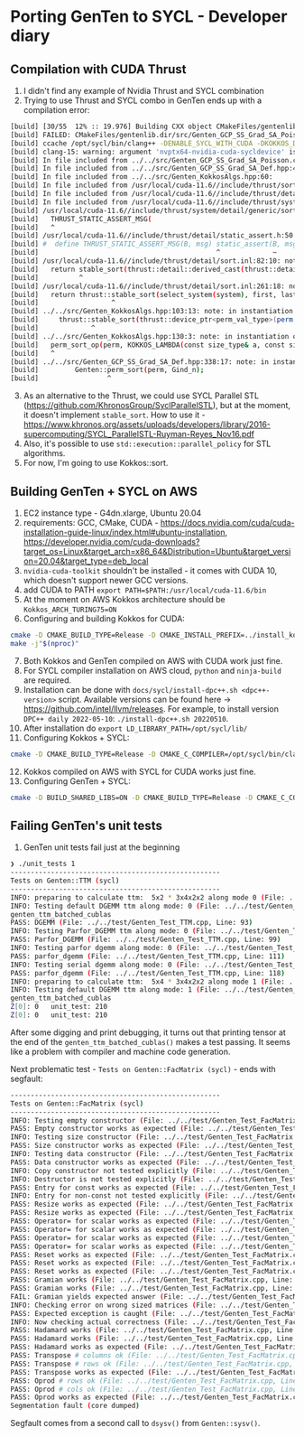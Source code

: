# Porting GenTen to SYCL - Developer diary

## Compilation with CUDA Thrust
1. I didn't find any example of Nvidia Thrust and SYCL combination
2. Trying to use Thrust and SYCL combo in GenTen ends up with a compilation error:
```bash
[build] [30/55  12% :: 19.976] Building CXX object CMakeFiles/gentenlib.dir/src/Genten_GCP_SS_Grad_SA_Poisson.cpp.o
[build] FAILED: CMakeFiles/gentenlib.dir/src/Genten_GCP_SS_Grad_SA_Poisson.cpp.o
[build] ccache /opt/sycl/bin/clang++ -DENABLE_SYCL_WITH_CUDA -DKOKKOS_DEPENDENCE -DLAPACK_FOUND -Dgentenlib_EXPORTS -I../../src -I../../src/mathlib -I../../src/rol -I../../src/lbfgsb -ICMakeInclude -I../../driver -I../../tpls/lbfgsb -Itpls/kokkos -Itpls/kokkos/core/src -I../../tpls/kokkos/core/src -Itpls/kokkos/containers/src -I../../tpls/kokkos/containers/src -Itpls/kokkos/algorithms/src -I../../tpls/kokkos/algorithms/src -Wno-unknown-cuda-version -Wno-gnu-zero-variadic-macro-arguments -Wno-deprecated-declarations -Wno-linker-warnings --cuda-path=/usr/local/cuda-11.6/ -g -fPIC -fsycl -fno-sycl-id-queries-fit-in-int -fsycl-unnamed-lambda -fsycl-targets=nvptx64-nvidia-cuda-sycldevice -std=c++17 -MD -MT CMakeFiles/gentenlib.dir/src/Genten_GCP_SS_Grad_SA_Poisson.cpp.o -MF CMakeFiles/gentenlib.dir/src/Genten_GCP_SS_Grad_SA_Poisson.cpp.o.d -o CMakeFiles/gentenlib.dir/src/Genten_GCP_SS_Grad_SA_Poisson.cpp.o -c ../../src/Genten_GCP_SS_Grad_SA_Poisson.cpp
[build] clang-15: warning: argument 'nvptx64-nvidia-cuda-sycldevice' is deprecated, use 'nvptx64-nvidia-cuda' instead [-Wdeprecated]
[build] In file included from ../../src/Genten_GCP_SS_Grad_SA_Poisson.cpp:41:
[build] In file included from ../../src/Genten_GCP_SS_Grad_SA_Def.hpp:47:
[build] In file included from ../../src/Genten_KokkosAlgs.hpp:60:
[build] In file included from /usr/local/cuda-11.6//include/thrust/sort.h:1358:
[build] In file included from /usr/local/cuda-11.6//include/thrust/detail/sort.inl:26:
[build] In file included from /usr/local/cuda-11.6//include/thrust/system/detail/generic/sort.h:152:
[build] /usr/local/cuda-11.6//include/thrust/system/detail/generic/sort.inl:190:3: error: static_assert failed due to requirement 'thrust::detail::depend_on_instantiation<thrust::device_ptr<unsigned long>, false>::value' "unimplemented for this system"
[build]   THRUST_STATIC_ASSERT_MSG(
[build]   ^
[build] /usr/local/cuda-11.6//include/thrust/detail/static_assert.h:50:44: note: expanded from macro 'THRUST_STATIC_ASSERT_MSG'
[build] #  define THRUST_STATIC_ASSERT_MSG(B, msg) static_assert(B, msg)
[build]                                            ^             ~
[build] /usr/local/cuda-11.6//include/thrust/detail/sort.inl:82:10: note: in instantiation of function template specialization 'thrust::system::detail::generic::stable_sort<thrust::cuda_cub::tag, thrust::device_ptr<unsigned long>, (lambda at ../../src/Genten_KokkosAlgs.hpp:130:22)>' requested here
[build]   return stable_sort(thrust::detail::derived_cast(thrust::detail::strip_const(exec)), first, last, comp);
[build]          ^
[build] /usr/local/cuda-11.6//include/thrust/detail/sort.inl:261:18: note: in instantiation of function template specialization 'thrust::stable_sort<thrust::cuda_cub::tag, thrust::device_ptr<unsigned long>, (lambda at ../../src/Genten_KokkosAlgs.hpp:130:22)>' requested here
[build]   return thrust::stable_sort(select_system(system), first, last, comp);
[build]                  ^
[build] ../../src/Genten_KokkosAlgs.hpp:103:13: note: in instantiation of function template specialization 'thrust::stable_sort<thrust::device_ptr<unsigned long>, (lambda at ../../src/Genten_KokkosAlgs.hpp:130:22)>' requested here
[build]     thrust::stable_sort(thrust::device_ptr<perm_val_type>(perm.data()),
[build]             ^
[build] ../../src/Genten_KokkosAlgs.hpp:130:3: note: in instantiation of function template specialization 'Genten::perm_sort_op<Kokkos::View<unsigned long *, Kokkos::Experimental::SYCL>, (lambda at ../../src/Genten_KokkosAlgs.hpp:130:22)>' requested here
[build]   perm_sort_op(perm, KOKKOS_LAMBDA(const size_type& a, const size_type& b)
[build]   ^
[build] ../../src/Genten_GCP_SS_Grad_SA_Def.hpp:338:17: note: in instantiation of function template specialization 'Genten::perm_sort<Kokkos::View<unsigned long *, Kokkos::Experimental::SYCL>, Kokkos::View<unsigned long *, Kokkos::LayoutLeft, Kokkos::Experimental::SYCL>>' requested here
[build]         Genten::perm_sort(perm, Gind_n);
[build]                 ^
```
3. As an alternative to the Thrust, we could use SYCL Parallel STL (https://github.com/KhronosGroup/SyclParallelSTL), but at the moment, it doesn't implement `stable_sort`. How to use it - https://www.khronos.org/assets/uploads/developers/library/2016-supercomputing/SYCL_ParallelSTL-Ruyman-Reyes_Nov16.pdf
4. Also, it's possible to use `std::execution::parallel_policy` for STL algorithms.
5. For now, I'm going to use Kokkos::sort.

## Building GenTen + SYCL on AWS
1. EC2 instance type - G4dn.xlarge, Ubuntu 20.04
2. requirements: GCC, CMake, CUDA - https://docs.nvidia.com/cuda/cuda-installation-guide-linux/index.html#ubuntu-installation, https://developer.nvidia.com/cuda-downloads?target_os=Linux&target_arch=x86_64&Distribution=Ubuntu&target_version=20.04&target_type=deb_local
3. `nvidia-cuda-toolkit` shouldn't be installed - it comes with CUDA 10, which doesn't support newer GCC versions.
4. add CUDA to PATH `export PATH=$PATH:/usr/local/cuda-11.6/bin`
5. At the moment on AWS Kokkos architecture should be `Kokkos_ARCH_TURING75=ON`
6. Configuring and building Kokkos for CUDA:
```bash
cmake -D CMAKE_BUILD_TYPE=Release -D CMAKE_INSTALL_PREFIX=../install_kokkos -D Kokkos_ENABLE_EXAMPLES=OFF -D Kokkos_ENABLE_CUDA=ON -D Kokkos_ENABLE_CUDA_LAMBDA=ON -D Kokkos_ENABLE_TESTS=ON -D Kokkos_ARCH_TURING75=ON ../kokkos
make -j"$(nproc)"
```
7. Both Kokkos and GenTen compiled on AWS with CUDA work just fine.
8. For SYCL compiler installation on AWS cloud, `python` and `ninja-build` are required.
9. Installation can be done with `docs/sycl/install-dpc++.sh <dpc++-version>` script. Available versions can be found here -> https://github.com/intel/llvm/releases. For example, to install version `DPC++ daily 2022-05-10`: `./install-dpc++.sh 20220510`.
10. After installation do `export LD_LIBRARY_PATH=/opt/sycl/lib/`
11. Configuring Kokkos + SYCL:
```bash
cmake -D CMAKE_BUILD_TYPE=Release -D CMAKE_C_COMPILER=/opt/sycl/bin/clang -D CMAKE_CXX_COMPILER=/opt/sycl/bin/clang++ -D CMAKE_CXX_FLAGS="-Wno-unknown-cuda-version -Wno-gnu-zero-variadic-macro-arguments -Wno-deprecated-declarations -Wno-linker-warnings" -D CMAKE_CXX_STANDARD=17 -D CMAKE_INSTALL_PREFIX=../install_kokkos_sycl -D Kokkos_ARCH_TURING75=ON -D Kokkos_ENABLE_COMPILER_WARNINGS=ON -D Kokkos_ENABLE_DEPRECATED_CODE_3=ON -D Kokkos_ENABLE_DEPRECATION_WARNINGS=OFF -D Kokkos_ENABLE_EXAMPLES=OFF -D Kokkos_ENABLE_SYCL=ON -D Kokkos_ENABLE_TESTS=ON -D Kokkos_ENABLE_UNSUPPORTED_ARCHS=ON ../kokkos
```
12. Kokkos compiled on AWS with SYCL for CUDA works just fine.
13. Configuring GenTen + SYCL:
```bash
cmake -D BUILD_SHARED_LIBS=ON -D CMAKE_BUILD_TYPE=Release -D CMAKE_C_COMPILER=/opt/sycl/bin/clang -D CMAKE_CXX_COMPILER=/opt/sycl/bin/clang++ -D CMAKE_CXX_FLAGS="-Wno-unknown-cuda-version -Wno-gnu-zero-variadic-macro-arguments -Wno-deprecated-declarations -Wno-linker-warnings" -D GENTEN_ENABLE_SYCL_WITH_CUDA=ON -D Kokkos_ARCH_PASCAL61=ON -D Kokkos_ENABLE_DEPRECATED_CODE_3=ON -D Kokkos_ENABLE_DEPRECATION_WARNINGS=OFF -D Kokkos_ENABLE_SYCL=ON -D Kokkos_ENABLE_UNSUPPORTED_ARCHS=ON -D LIBCUBLAS_PATH=/usr/local/cuda-11.6/lib64 -D LIBCUSOLVER_PATH=/usr/local/cuda-11.6/lib64 ../genten
```

## Failing GenTen's unit tests
1. GenTen unit tests fail just at the beginning
```bash
❯ ./unit_tests 1
----------------------------------------------------
Tests on Genten::TTM (sycl)
----------------------------------------------------
INFO: preparing to calculate ttm:  5x2 * 3x4x2x2 along mode 0 (File: ../../test/Genten_Test_TTM.cpp, Line: 162)
INFO: Testing default DGEMM ttm along mode: 0 (File: ../../test/Genten_Test_TTM.cpp, Line: 89)
genten_ttm_batched_cublas
PASS: DGEMM (File: ../../test/Genten_Test_TTM.cpp, Line: 93)
INFO: Testing Parfor_DGEMM ttm along mode: 0 (File: ../../test/Genten_Test_TTM.cpp, Line: 94)
PASS: Parfor_DGEMM (File: ../../test/Genten_Test_TTM.cpp, Line: 99)
INFO: Testing parfor dgemm along mode: 0 (File: ../../test/Genten_Test_TTM.cpp, Line: 102)
PASS: parfor_dgemm (File: ../../test/Genten_Test_TTM.cpp, Line: 111)
INFO: Testing serial dgemm along mode: 0 (File: ../../test/Genten_Test_TTM.cpp, Line: 113)
PASS: parfor_dgemm (File: ../../test/Genten_Test_TTM.cpp, Line: 118)
INFO: preparing to calculate ttm:  5x4 * 3x4x2x2 along mode 1 (File: ../../test/Genten_Test_TTM.cpp, Line: 212)
INFO: Testing default DGEMM ttm along mode: 1 (File: ../../test/Genten_Test_TTM.cpp, Line: 89)
genten_ttm_batched_cublas
Z[0]: 0   unit_test: 210
Z[0]: 0   unit_test: 210
```

After some digging and print debugging, it turns out that printing tensor at the end of the `genten_ttm_batched_cublas()` makes a test passing. It seems like a problem with compiler and machine code generation.

Next problematic test - `Tests on Genten::FacMatrix (sycl)` - ends with segfault:
```bash
----------------------------------------------------
Tests on Genten::FacMatrix (sycl)
----------------------------------------------------
INFO: Testing empty constructor (File: ../../test/Genten_Test_FacMatrix.cpp, Line: 62)
PASS: Empty constructor works as expected (File: ../../test/Genten_Test_FacMatrix.cpp, Line: 64)
INFO: Testing size constructor (File: ../../test/Genten_Test_FacMatrix.cpp, Line: 67)
PASS: Size constructor works as expected (File: ../../test/Genten_Test_FacMatrix.cpp, Line: 69)
INFO: Testing data constructor (File: ../../test/Genten_Test_FacMatrix.cpp, Line: 72)
PASS: Data constructor works as expected (File: ../../test/Genten_Test_FacMatrix.cpp, Line: 89)
INFO: Copy constructor not tested explicitly (File: ../../test/Genten_Test_FacMatrix.cpp, Line: 92)
INFO: Destructor is not tested explicitly (File: ../../test/Genten_Test_FacMatrix.cpp, Line: 95)
PASS: Entry for const works as expected (File: ../../test/Genten_Test_FacMatrix.cpp, Line: 101)
INFO: Entry for non-const not tested explicitly (File: ../../test/Genten_Test_FacMatrix.cpp, Line: 105)
PASS: Resize works as expected (File: ../../test/Genten_Test_FacMatrix.cpp, Line: 109)
PASS: Resize works as expected (File: ../../test/Genten_Test_FacMatrix.cpp, Line: 110)
PASS: Operator= for scalar works as expected (File: ../../test/Genten_Test_FacMatrix.cpp, Line: 114)
PASS: Operator= for scalar works as expected (File: ../../test/Genten_Test_FacMatrix.cpp, Line: 115)
PASS: Operator= for scalar works as expected (File: ../../test/Genten_Test_FacMatrix.cpp, Line: 116)
PASS: Operator= for scalar works as expected (File: ../../test/Genten_Test_FacMatrix.cpp, Line: 117)
PASS: Reset works as expected (File: ../../test/Genten_Test_FacMatrix.cpp, Line: 122)
PASS: Reset works as expected (File: ../../test/Genten_Test_FacMatrix.cpp, Line: 123)
PASS: Reset works as expected (File: ../../test/Genten_Test_FacMatrix.cpp, Line: 124)
PASS: Gramian works (File: ../../test/Genten_Test_FacMatrix.cpp, Line: 137)
PASS: Gramian works (File: ../../test/Genten_Test_FacMatrix.cpp, Line: 138)
FAIL: Gramian yields expected answer (File: ../../test/Genten_Test_FacMatrix.cpp, Line: 157)
INFO: Checking error on wrong sized matrices (File: ../../test/Genten_Test_FacMatrix.cpp, Line: 160)
PASS: Expected exception is caught (File: ../../test/Genten_Test_FacMatrix.cpp, Line: 172)
INFO: Now checking actual correctness (File: ../../test/Genten_Test_FacMatrix.cpp, Line: 174)
PASS: Hadamard works (File: ../../test/Genten_Test_FacMatrix.cpp, Line: 181)
PASS: Hadamard works (File: ../../test/Genten_Test_FacMatrix.cpp, Line: 182)
PASS: Hadamard works as expected (File: ../../test/Genten_Test_FacMatrix.cpp, Line: 202)
PASS: Transpose # columns ok (File: ../../test/Genten_Test_FacMatrix.cpp, Line: 207)
PASS: Transpose # rows ok (File: ../../test/Genten_Test_FacMatrix.cpp, Line: 208)
PASS: Transpose works as expected (File: ../../test/Genten_Test_FacMatrix.cpp, Line: 226)
PASS: Oprod # rows ok (File: ../../test/Genten_Test_FacMatrix.cpp, Line: 238)
PASS: Oprod # cols ok (File: ../../test/Genten_Test_FacMatrix.cpp, Line: 239)
PASS: Oprod works as expected (File: ../../test/Genten_Test_FacMatrix.cpp, Line: 258)
Segmentation fault (core dumped)
```

Segfault comes from a second call to `dsysv()` from `Genten::sysv()`.

